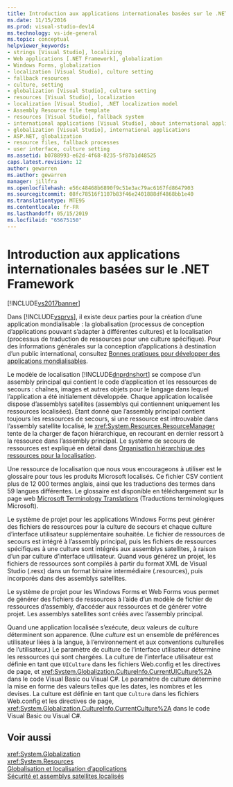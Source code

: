 ```yaml
---
title: Introduction aux applications internationales basées sur le .NET Framework | Microsoft Docs
ms.date: 11/15/2016
ms.prod: visual-studio-dev14
ms.technology: vs-ide-general
ms.topic: conceptual
helpviewer_keywords:
- strings [Visual Studio], localizing
- Web applications [.NET Framework], globalization
- Windows Forms, globalization
- localization [Visual Studio], culture setting
- fallback resources
- culture, setting
- globalization [Visual Studio], culture setting
- resources [Visual Studio], localization
- localization [Visual Studio], .NET localization model
- Assembly Resource file template
- resources [Visual Studio], fallback system
- international applications [Visual Studio], about international applications
- globalization [Visual Studio], international applications
- ASP.NET, globalization
- resource files, fallback processes
- user interface, culture setting
ms.assetid: b0788993-e62d-4f68-8235-5f87b1d48525
caps.latest.revision: 12
author: gewarren
ms.author: gewarren
manager: jillfra
ms.openlocfilehash: e56c48468b6890f9c51e3ac79ac6167fd8647903
ms.sourcegitcommit: 08fc78516f1107b83f46e2401888df4868bb1e40
ms.translationtype: MTE95
ms.contentlocale: fr-FR
ms.lasthandoff: 05/15/2019
ms.locfileid: "65675150"
---
```

# <a name="introduction-to-international-applications-based-on-the-net-framework"></a>Introduction aux applications internationales basées sur le .NET Framework
[!INCLUDE[vs2017banner](../includes/vs2017banner.md)]

Dans [!INCLUDE[vsprvs](../includes/vsprvs-md.md)], il existe deux parties pour la création d’une application mondialisable : la globalisation (processus de conception d’applications pouvant s’adapter à différentes cultures) et la localisation (processus de traduction de ressources pour une culture spécifique). Pour des informations générales sur la conception d’applications à destination d’un public international, consultez [Bonnes pratiques pour développer des applications mondialisables](https://msdn.microsoft.com/library/f08169c7-aad8-4ec3-9a21-9ebd3b89986c).  
  
 Le modèle de localisation [!INCLUDE[dnprdnshort](../includes/dnprdnshort-md.md)] se compose d’un assembly principal qui contient le code d’application et les ressources de secours : chaînes, images et autres objets pour le langage dans lequel l’application a été initialement développée. Chaque application localisée dispose d’assemblys satellites (assemblys qui contiennent uniquement les ressources localisées). Étant donné que l’assembly principal contient toujours les ressources de secours, si une ressource est introuvable dans l’assembly satellite localisé, le <xref:System.Resources.ResourceManager> tente de la charger de façon hiérarchique, en recourant en dernier ressort à la ressource dans l’assembly principal. Le système de secours de ressources est expliqué en détail dans [Organisation hiérarchique des ressources pour la localisation](../ide/hierarchical-organization-of-resources-for-localization.md).  
  
 Une ressource de localisation que nous vous encourageons à utiliser est le glossaire pour tous les produits Microsoft localisés. Ce fichier CSV contient plus de 12 000 termes anglais, ainsi que les traductions des termes dans 59 langues différentes. Le glossaire est disponible en téléchargement sur la page web [Microsoft Terminology Translations](http://go.microsoft.com/fwlink/?LinkId=128146) (Traductions terminologiques Microsoft).  
  
 Le système de projet pour les applications Windows Forms peut générer des fichiers de ressources pour la culture de secours et chaque culture d’interface utilisateur supplémentaire souhaitée. Le fichier de ressources de secours est intégré à l’assembly principal, puis les fichiers de ressources spécifiques à une culture sont intégrés aux assemblys satellites, à raison d’un par culture d’interface utilisateur. Quand vous générez un projet, les fichiers de ressources sont compilés à partir du format XML de Visual Studio (.resx) dans un format binaire intermédiaire (.resources), puis incorporés dans des assemblys satellites.  
  
 Le système de projet pour les Windows Forms et Web Forms vous permet de générer des fichiers de ressources à l’aide d’un modèle de fichier de ressources d’assembly, d’accéder aux ressources et de générer votre projet. Les assemblys satellites sont créés avec l’assembly principal.  
  
 Quand une application localisée s’exécute, deux valeurs de culture déterminent son apparence. (Une *culture* est un ensemble de préférences utilisateur liées à la langue, à l’environnement et aux conventions culturelles de l’utilisateur.) Le paramètre de culture de l’interface utilisateur détermine les ressources qui sont chargées. La culture de l’interface utilisateur est définie en tant que `UICulture` dans les fichiers Web.config et les directives de page, et <xref:System.Globalization.CultureInfo.CurrentUICulture%2A> dans le code Visual Basic ou Visual C#. Le paramètre de culture détermine la mise en forme des valeurs telles que les dates, les nombres et les devises. La culture est définie en tant que `Culture` dans les fichiers Web.config et les directives de page, <xref:System.Globalization.CultureInfo.CurrentCulture%2A> dans le code Visual Basic ou Visual C#.  
  
## <a name="see-also"></a>Voir aussi  
 <xref:System.Globalization>   
 <xref:System.Resources>   
 [Globalisation et localisation d’applications](../ide/globalizing-and-localizing-applications.md)   
 [Sécurité et assemblys satellites localisés](../ide/security-and-localized-satellite-assemblies.md)
